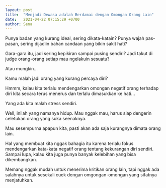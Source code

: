```yaml
---
layout: post
title:  "Menjadi Dewasa adalah Berdamai dengan Omongan Orang Lain"
date:   2021-04-22 07:15:29 +0700
author: Sena
---
```

Punya badan yang kurang ideal, sering dikata-katain? Punya wajah pas-pasan, sering dijadiin bahan candaan yang bikin sakit hati?

Gara-gara itu, jadi sering kepikiran sampai pusing sendiri? Jadi takut di judge orang-orang setiap mau ngelakuin sesuatu?

Atau mungkin…

Kamu malah jadi orang yang kurang percaya diri?

Hmmm, kalau kita terlalu mendengarkan omongan negatif orang terhadap diri kita secara terus menerus dan terlalu dimasukkan ke hati… 

Yang ada kita malah stress sendiri.

Well, inilah yang namanya hidup. Mau nggak mau, harus siap dengerin celetukan orang yang suka seenaknya.

Mau sesempurna apapun kita, pasti akan ada saja kurangnya dimata orang lain.

Hal yang membuat kita nggak bahagia itu karena terlalu fokus mendengarkan kata-kata negatif orang tentang kekurangan diri sendiri. Sampai lupa, kalau kita juga punya banyak kelebihan yang bisa dikembangkan.

Memang nggak mudah untuk menerima kritikan orang lain, tapi nggak ada salahnya untuk sesekali cuek dengan omgongan-omongan yang sifatnya menjatuhkan.

